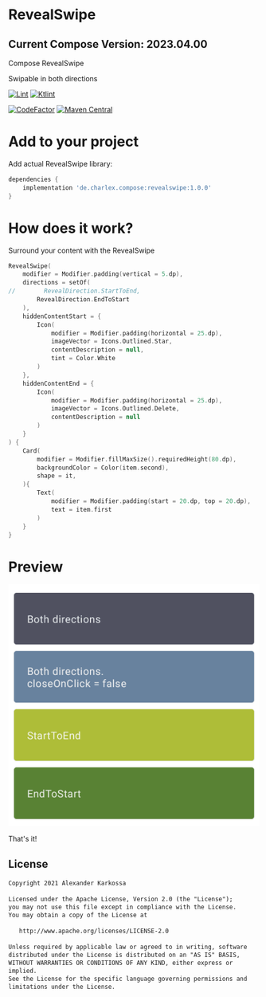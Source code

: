 # RevealSwipe
## Current Compose Version: 2023.04.00
Compose RevealSwipe

Swipable in both directions

<a href="https://github.com/ch4rl3x/RevealSwipe/actions?query=workflow%3ALint"><img src="https://github.com/ch4rl3x/RevealSwipe/workflows/Lint/badge.svg" alt="Lint"></a>
<a href="https://github.com/ch4rl3x/RevealSwipe/actions?query=workflow%3AKtlint"><img src="https://github.com/ch4rl3x/RevealSwipe/workflows/Ktlint/badge.svg" alt="Ktlint"></a>

<a href="https://www.codefactor.io/repository/github/ch4rl3x/RevealSwipe"><img src="https://www.codefactor.io/repository/github/ch4rl3x/RevealSwipe/badge" alt="CodeFactor" /></a>
<a href="https://repo1.maven.org/maven2/de/charlex/compose/revealswipe/"><img src="https://img.shields.io/maven-central/v/de.charlex.compose/revealswipe" alt="Maven Central" /></a>


# Add to your project

Add actual RevealSwipe library:

```groovy
dependencies {
    implementation 'de.charlex.compose:revealswipe:1.0.0'
}
```

# How does it work?

Surround your content with the RevealSwipe

```kotlin
RevealSwipe(
    modifier = Modifier.padding(vertical = 5.dp),
    directions = setOf(
//        RevealDirection.StartToEnd,
        RevealDirection.EndToStart
    ),
    hiddenContentStart = {
        Icon(
            modifier = Modifier.padding(horizontal = 25.dp),
            imageVector = Icons.Outlined.Star,
            contentDescription = null,
            tint = Color.White
        )
    },
    hiddenContentEnd = {
        Icon(
            modifier = Modifier.padding(horizontal = 25.dp),
            imageVector = Icons.Outlined.Delete,
            contentDescription = null
        )
    }
) {
    Card(
        modifier = Modifier.fillMaxSize().requiredHeight(80.dp),
        backgroundColor = Color(item.second),
        shape = it,
    ){
        Text(
            modifier = Modifier.padding(start = 20.dp, top = 20.dp),
            text = item.first
        )
    }
}
```

# Preview

![RevealSwipe](https://github.com/ch4rl3x/RevealSwipe/blob/main/art/revealswipe.gif)


That's it!

License
--------

    Copyright 2021 Alexander Karkossa

    Licensed under the Apache License, Version 2.0 (the "License");
    you may not use this file except in compliance with the License.
    You may obtain a copy of the License at

       http://www.apache.org/licenses/LICENSE-2.0

    Unless required by applicable law or agreed to in writing, software
    distributed under the License is distributed on an "AS IS" BASIS,
    WITHOUT WARRANTIES OR CONDITIONS OF ANY KIND, either express or implied.
    See the License for the specific language governing permissions and
    limitations under the License.
